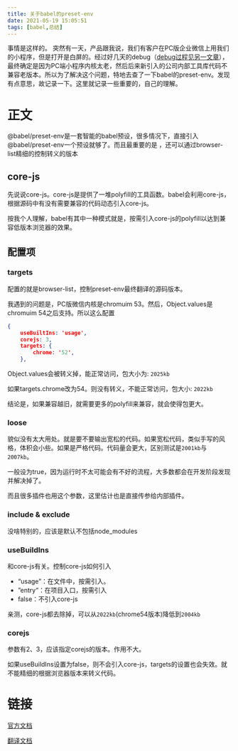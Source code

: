 ```yaml
---
title: 关于babel的preset-env
date: 2021-05-19 15:05:51
tags: [babel,总结]
---
```


事情是这样的。
突然有一天，产品跟我说，我们有客户在PC版企业微信上用我们的小程序，但是打开是白屏的。经过好几天的debug（[debug过程见另一文章][1]），最终确定是因为PC端小程序内核太老，然后后来新引入的公司内部工具库代码不兼容老版本。所以为了解决这个问题，特地去查了一下babel的preset-env。发现有点意思，故记录一下。这里就记录一些重要的，自己的理解。

<!-- more -->



# 正文

@babel/preset-env是一套智能的babel预设，很多情况下，直接引入@babel/preset-env一个预设就够了。而且最重要的是 ，还可以通过browser-list精细的控制转义的版本

## core-js

先说说core-js。core-js是提供了一堆polyfill的工具函数。babel会利用core-js，根据源码中有没有需要兼容的代码动态引入core-js。

按我个人理解，babel有其中一种模式就是，按需引入core-js的polyfill以达到兼容低版本浏览器的效果。

## 配置项

### targets

配置的就是browser-list，控制preset-env最终翻译的源码版本。

我遇到的问题是，PC版微信内核是chromuim 53。然后，Object.values是chromuim 54之后支持。所以这么配置

```json
{
	useBuiltIns: 'usage',
	corejs: 3,
	targets: {
		chrome: '52',
	},
```

Object.values会被转义掉，能正常访问，包大小为: `2025kb`

如果targets.chrome改为54。则没有转义，不能正常访问，包大小: `2022kb`

结论是，如果兼容越旧，就需要更多的polyfill来兼容，就会使得包更大。

###  loose

貌似没有太大用处。就是要不要输出宽松的代码。如果宽松代码，类似手写的风格，体积会小些。如果是严格代码。代码量会更大，区别测试是`2001kb`与`2007kb`。

一般设为true，因为运行时不太可能会有不好的流程，大多数都会在开发阶段发现并解决掉了。

而且很多插件也用这个参数，这里估计也是直接传参给内部插件。

### include & exclude

没啥特别的，应该是默认不包括node_modules

### useBuildIns

和core-js有关。控制core-js如何引入

* “usage”：在文件中，按需引入。
* ”entry“：在项目入口，按需引入
* false：不引入core-js

亲测，core-js都去除掉，可以从`2022kb`(chrome54版本)降低到`2004kb`

### corejs

参数有2、3，应该指定corejs的版本。作用不大。

如果useBuildIns设置为false，则不会引入core-js，targets的设置也会失效。就不能精细的根据浏览器版本来转义代码。


# 链接

[官方文档](https://babel.docschina.org/docs/en/babel-preset-env/)

[翻译文档](https://juejin.cn/post/6844903937900822536)

  [1]: https://jianghong.site/2021/04/16/%E5%81%9A%E8%BF%87%E6%9C%89%E4%BB%B7%E5%80%BC%E7%9A%84%E5%92%8C%E8%A1%8C%E8%83%BD%E4%BC%98%E5%8C%96/#%E8%A7%A3%E5%86%B3%E5%B0%8F%E7%A8%8B%E5%BA%8FPC%E7%AB%AF%E7%99%BD%E5%B1%8F%E7%9A%84%E9%97%AE%E9%A2%98